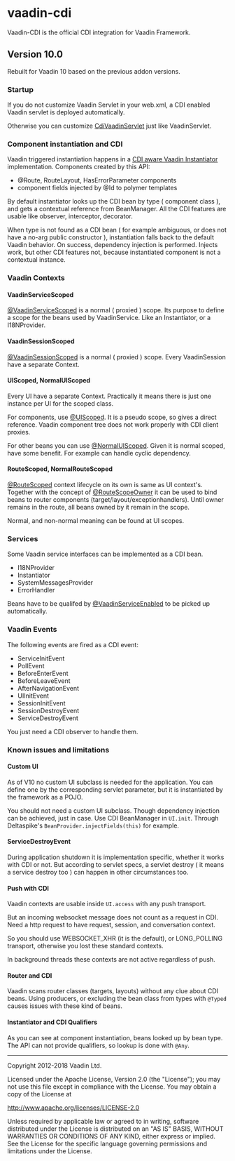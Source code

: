 # vaadin-cdi

Vaadin-CDI is the official CDI integration for Vaadin Framework.

## Version 10.0

Rebuilt for Vaadin 10 based on the previous addon versions.

### Startup

If you do not customize Vaadin Servlet in your web.xml, 
a CDI enabled Vaadin servlet is deployed automatically. 

Otherwise you can customize 
[CdiVaadinServlet](src/main/java/com/vaadin/cdi/CdiVaadinServlet.java) 
just like VaadinServlet.

### Component instantiation and CDI

Vaadin triggered instantiation happens in a 
[CDI aware Vaadin Instantiator](src/main/java/com/vaadin/cdi/CdiInstantiator.java) 
implementation. 
Components created by this API:

- @Route, RouteLayout, HasErrorParameter components
- component fields injected by @Id to polymer templates

By default instantiator looks up the CDI bean by type ( component class ), 
and gets a contextual reference from BeanManager. 
All the CDI features are usable like observer, interceptor, decorator.

When type is not found as a CDI bean 
( for example ambiguous, or does not have a no-arg public constructor ), 
instantiation falls back to the default Vaadin behavior. 
On success, dependency injection is performed. 
Injects work, but other CDI features not, because instantiated component is not a contextual instance. 

### Vaadin Contexts

#### VaadinServiceScoped

[@VaadinServiceScoped](src/main/java/com/vaadin/cdi/annotation/VaadinServiceScoped.java) 
is a normal ( proxied ) scope. Its purpose to define a scope for the beans used by VaadinService. Like an Instantiator, or a I18NProvider.   

#### VaadinSessionScoped

[@VaadinSessionScoped](src/main/java/com/vaadin/cdi/annotation/VaadinSessionScoped.java) 
is a normal ( proxied ) scope. Every VaadinSession have a separate Context. 

#### UIScoped, NormalUIScoped

Every UI have a separate Context. 
Practically it means there is just one instance per UI for the scoped class.

For components, use [@UIScoped](src/main/java/com/vaadin/annotation/cdi/UIScoped.java). 
It is a pseudo scope, so gives a direct reference. 
Vaadin component tree does not work properly with CDI client proxies.

For other beans you can use 
[@NormalUIScoped](src/main/java/com/vaadin/cdi/annotation/NormalUIScoped.java). 
Given it is normal scoped, have some benefit. 
For example can handle cyclic dependency.

#### RouteScoped, NormalRouteScoped 

[@RouteScoped](src/main/java/com/vaadin/cdi/annotation/RouteScoped.java) context lifecycle on its own is same as UI context's. 
Together with the concept of [@RouteScopeOwner](src/main/java/com/vaadin/cdi/annotation/RouteScopeOwner.java) it can be used to bind beans to router components (target/layout/exceptionhandlers).
Until owner remains in the route, all beans owned by it remain in the scope.
 
Normal, and non-normal meaning can be found at UI scopes.
 
### Services

Some Vaadin service interfaces can be implemented as a CDI bean.

- I18NProvider
- Instantiator
- SystemMessagesProvider
- ErrorHandler

Beans have to be qualifed by 
[@VaadinServiceEnabled](src/main/java/com/vaadin/cdi/annotation/VaadinServiceEnabled.java) 
to be picked up automatically.

### Vaadin Events

The following events are fired as a CDI event:

- ServiceInitEvent
- PollEvent
- BeforeEnterEvent
- BeforeLeaveEvent
- AfterNavigationEvent
- UIInitEvent
- SessionInitEvent
- SessionDestroyEvent
- ServiceDestroyEvent

You just need a CDI observer to handle them.

### Known issues and limitations

#### Custom UI

As of V10 no custom UI subclass is needed for the application.
You can define one by the corresponding servlet parameter, 
but it is instantiated by the framework as a POJO.

You should not need a custom UI subclass. Though dependency injection can be achieved, just in case.
Use CDI BeanManager in ```UI.init```. Through Deltaspike's ```BeanProvider.injectFields(this)``` for example.

#### ServiceDestroyEvent

During application shutdown it is implementation specific, 
whether it works with CDI or not. 
But according to servlet specs, 
a servlet destroy ( it means a service destroy too ) can happen in 
other circumstances too.

#### Push with CDI

Vaadin contexts are usable inside ```UI.access``` with any push transport.

But an incoming websocket message does not count as a request in CDI. 
Need a http request to have request, session, and conversation context. 

So you should use WEBSOCKET_XHR (it is the default), or LONG_POLLING 
transport, otherwise you lost these standard contexts. 

In background threads these contexts are not active regardless of push.

#### Router and CDI

Vaadin scans router classes (targets, layouts) without any clue about CDI beans. 
Using producers, or excluding the bean class from types with ```@Typed``` causes issues with these kind of beans.

#### Instantiator and CDI Qualifiers

As you can see at component instantiation, beans looked up by bean type. 
The API can not provide qualifiers, so lookup is done with ```@Any```.

---

Copyright 2012-2018 Vaadin Ltd.

Licensed under the Apache License, Version 2.0 (the "License"); you may not
use this file except in compliance with the License. You may obtain a copy of
the License at

http://www.apache.org/licenses/LICENSE-2.0
 
Unless required by applicable law or agreed to in writing, software
distributed under the License is distributed on an "AS IS" BASIS, WITHOUT
WARRANTIES OR CONDITIONS OF ANY KIND, either express or implied. See the
License for the specific language governing permissions and limitations under
the License.
